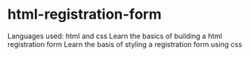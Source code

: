 # html-registration-form

Languages used: html and css
Learn the basics of building a html registration form
Learn the basis of styling a registration form using css